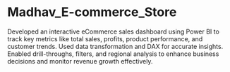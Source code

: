 # Madhav_E-commerce_Store
Developed an interactive eCommerce sales dashboard using Power BI to track key metrics like total sales, profits, product performance, and customer trends. Used data transformation and DAX for accurate insights. Enabled drill-throughs, filters, and regional analysis to enhance business decisions and monitor revenue growth effectively.
